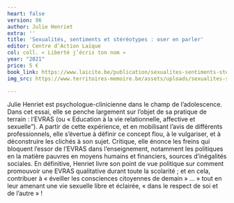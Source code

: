 ```yaml
---
heart: false
version: 96
author: Julie Henriet
extra: ''
title: 'Sexualités, sentiments et stéréotypes : oser en parler'
editor: Centre d’Action Laïque
col: coll. « Liberté j’écris ton nom »
year: "2021"
price: 5 €
book_link: https://www.laicite.be/publication/sexualites-sentiments-stereotypes/
img_src: https://www.territoires-memoire.be/assets/uploads/sexualites-sentiments-et-stereotypes.jpg

---
```

Julie Henriet est psychologue-clinicienne dans le champ de l’adolescence. Dans cet essai, elle se penche largement sur l’objet de sa pratique de terrain : l’EVRAS (ou « Education à la vie relationnelle, affective et sexuelle”). A partir de cette expérience, et en mobilisant l’avis de différents professionnels, elle s’évertue à définir ce concept flou, à le vulgariser, et à déconstruire les clichés à son sujet. Critique, elle énonce les freins qui bloquent l’essor de l’EVRAS dans l’enseignement, notamment les politiques en la matière pauvres en moyens humains et financiers, sources d’inégalités sociales. En définitive, Henriet livre son point de vue politique sur comment promouvoir une EVRAS qualitative durant toute la scolarité ; et en cela, contribuer à « éveiller les consciences citoyennes de demain » … » tout en leur amenant une vie sexuelle libre et éclairée, « dans le respect de soi et de l’autre&nbsp;»&nbsp;!